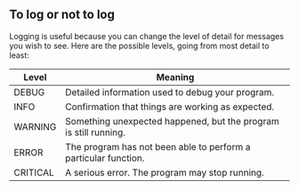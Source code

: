 ## To log or not to log

Logging is useful because you can change the level of detail for messages you wish to see. Here are the possible levels, going from most detail to least:

| Level    | Meaning |
| -------- | -------- |
| DEBUG	   | Detailed information used to debug your program. |
| INFO	   | Confirmation that things are working as expected. |
| WARNING  | Something unexpected happened, but the program is still running. |
| ERROR	   | The program has not been able to perform a particular function. |
| CRITICAL | A serious error. The program may stop running. |
